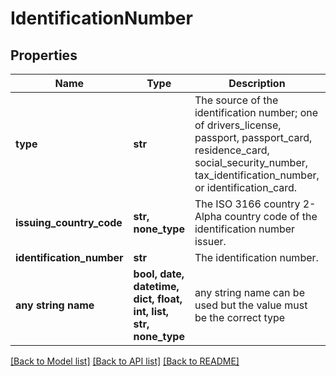 # IdentificationNumber


## Properties
Name | Type | Description | Notes
------------ | ------------- | ------------- | -------------
**type** | **str** | The source of the identification number; one of drivers_license, passport, passport_card, residence_card, social_security_number, tax_identification_number, or identification_card. | 
**issuing_country_code** | **str, none_type** | The ISO 3166 country 2-Alpha country code of the identification number issuer. | 
**identification_number** | **str** | The identification number. | 
**any string name** | **bool, date, datetime, dict, float, int, list, str, none_type** | any string name can be used but the value must be the correct type | [optional]

[[Back to Model list]](../README.md#documentation-for-models) [[Back to API list]](../README.md#documentation-for-api-endpoints) [[Back to README]](../README.md)


